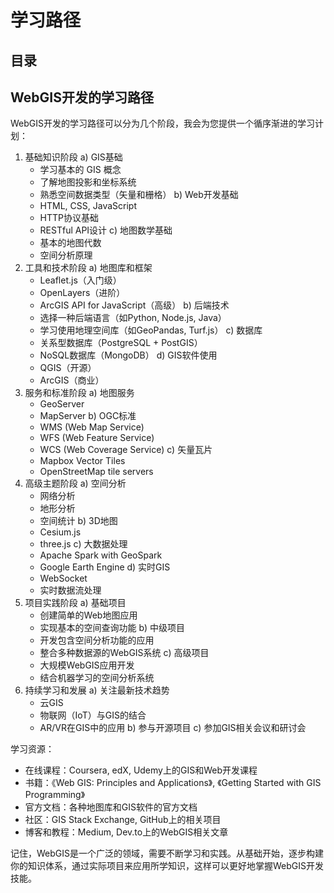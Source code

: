 
# 学习路径



## 目录
<!-- toc -->
 ## WebGIS开发的学习路径 

WebGIS开发的学习路径可以分为几个阶段，我会为您提供一个循序渐进的学习计划：

1. 基础知识阶段
   a) GIS基础
      - 学习基本的 GIS 概念
      - 了解地图投影和坐标系统
      - 熟悉空间数据类型（矢量和栅格）
   b) Web开发基础
      - HTML, CSS, JavaScript
      - HTTP协议基础
      - RESTful API设计
   c) 地图数学基础
      - 基本的地图代数
      - 空间分析原理
2. 工具和技术阶段
   a) 地图库和框架
      - Leaflet.js（入门级）
      - OpenLayers（进阶）
      - ArcGIS API for JavaScript（高级）
   b) 后端技术
      - 选择一种后端语言（如Python, Node.js, Java）
      - 学习使用地理空间库（如GeoPandas, Turf.js）
   c) 数据库
      - 关系型数据库（PostgreSQL + PostGIS）
      - NoSQL数据库（MongoDB）
   d) GIS软件使用
      - QGIS（开源）
      - ArcGIS（商业）
3. 服务和标准阶段
   a) 地图服务
      - GeoServer
      - MapServer
   b) OGC标准
      - WMS (Web Map Service)
      - WFS (Web Feature Service)
      - WCS (Web Coverage Service)
   c) 矢量瓦片
      - Mapbox Vector Tiles
      - OpenStreetMap tile servers
4. 高级主题阶段
   a) 空间分析
      - 网络分析
      - 地形分析
      - 空间统计
   b) 3D地图
      - Cesium.js
      - three.js
   c) 大数据处理
      - Apache Spark with GeoSpark
      - Google Earth Engine
   d) 实时GIS
      - WebSocket
      - 实时数据流处理
5. 项目实践阶段
   a) 基础项目
      - 创建简单的Web地图应用
      - 实现基本的空间查询功能
   b) 中级项目
      - 开发包含空间分析功能的应用
      - 整合多种数据源的WebGIS系统
   c) 高级项目
      - 大规模WebGIS应用开发
      - 结合机器学习的空间分析系统
6. 持续学习和发展
   a) 关注最新技术趋势
      - 云GIS
      - 物联网（IoT）与GIS的结合
      - AR/VR在GIS中的应用
   b) 参与开源项目
   c) 参加GIS相关会议和研讨会

学习资源：
- 在线课程：Coursera, edX, Udemy上的GIS和Web开发课程
- 书籍：《Web GIS: Principles and Applications》, 《Getting Started with GIS Programming》
- 官方文档：各种地图库和GIS软件的官方文档
- 社区：GIS Stack Exchange, GitHub上的相关项目
- 博客和教程：Medium, Dev.to上的WebGIS相关文章

记住，WebGIS是一个广泛的领域，需要不断学习和实践。从基础开始，逐步构建你的知识体系，通过实际项目来应用所学知识，这样可以更好地掌握WebGIS开发技能。

